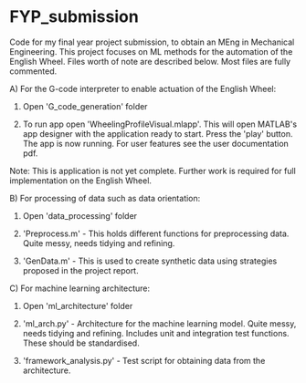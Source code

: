 # FYP_submission
Code for my final year project submission, to obtain an MEng in Mechanical Engineering. This project focuses on ML methods for the automation of the English Wheel. Files worth of note are described below. Most files are fully commented.

A) For the G-code interpreter to enable actuation of the English Wheel:

1) Open 'G_code_generation' folder

2) To run app open 'WheelingProfileVisual.mlapp'. This will open MATLAB's app designer with the application ready to start. Press the 'play' button. The app is now running. For user features see the user documentation pdf.

Note: This is application is not yet complete. Further work is required for full implementation on the English Wheel.

B) For processing of data such as data orientation: 

1) Open 'data_processing' folder

2) 'Preprocess.m' - This holds different functions for preprocessing data. Quite messy, needs tidying and refining.

3) 'GenData.m' - This is used to create synthetic data using strategies proposed in the project report.

C) For machine learning architecture:

1) Open 'ml_architecture' folder
 
2) 'ml_arch.py' - Architecture for the machine learning model. Quite messy, needs tidying and refining. Includes unit and integration test functions. These should be standardised.

3) 'framework_analysis.py' - Test script for obtaining data from the architecture.
